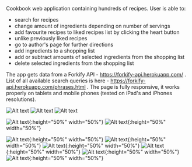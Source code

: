 Cookbook web application containing hundreds of recipes. User is able to:

- search for recipes
- change amount of ingredients depending on number of servings
- add favourite recipes to liked recipes list by clicking the heart button
- unlike previously liked recipes
- go to author's page for further directions
- add ingredients to a shopping list
- add or subtract amounts of selected ingredients from the shopping list
- delete selected ingredients from the shopping list

The app gets data from a Forkify API - https://forkify-api.herokuapp.com/ .
List of all available search queries is here - https://forkify-api.herokuapp.com/phrases.html .
The page is fully responsive, it works properly on tablets and mobile phones (tested on iPad's and iPhones resolutions).

![Alt text](desktop-home.png?raw=true "Desktop home view")
![Alt text](desktop-recipe.png?raw=true "Desktop recipe view")
![Alt text](desktop-ingredients.png?raw=true "Desktop ingredients list view")

![Alt text](tablet-landscape.png?raw=true "Tablet landsape orientation view"){:height="50%" width="50%"}
![Alt text](tablet-portrait.png?raw=true "Tablet portrait orientation view"){:height="50%" width="50%"}

![Alt text](phone-portrait-home.png?raw=true "Phone portrait orientation - homepage"){:height="50%" width="50%"}
![Alt text](phone-portrait-search.png?raw=true "Phone portrait orientation - recipe search"){:height="50%" width="50%"}
![Alt text](phone-portrait-error.png?raw=true "Phone portrait orientation - search error"){:height="50%" width="50%"}
![Alt text](phone-portrait-recipe.png?raw=true "Phone portrait orientation - recipe"){:height="50%" width="50%"}
![Alt text](phone-portrait-likes.png?raw=true "Phone portrait orientation - popup likes list"){:height="50%" width="50%"}
![Alt text](phone-portrait-shopping-list.png?raw=true "Phone portrait orientation - shopping list"){:height="50%" width="50%"}









